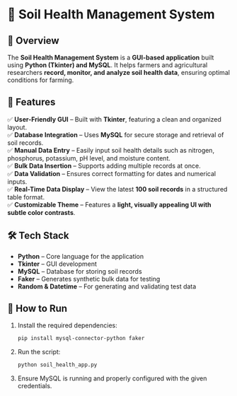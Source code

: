 
# 🌱 Soil Health Management System  

## 📌 Overview  
The **Soil Health Management System** is a **GUI-based application** built using **Python (Tkinter) and MySQL**. It helps farmers and agricultural researchers **record, monitor, and analyze soil health data**, ensuring optimal conditions for farming.  

## 🚀 Features  
✅ **User-Friendly GUI** – Built with **Tkinter**, featuring a clean and organized layout.  
✅ **Database Integration** – Uses **MySQL** for secure storage and retrieval of soil records.  
✅ **Manual Data Entry** – Easily input soil health details such as nitrogen, phosphorus, potassium, pH level, and moisture content.  
✅ **Bulk Data Insertion** – Supports adding multiple records at once.  
✅ **Data Validation** – Ensures correct formatting for dates and numerical inputs.  
✅ **Real-Time Data Display** – View the latest **100 soil records** in a structured table format.  
✅ **Customizable Theme** – Features a **light, visually appealing UI with subtle color contrasts**.  

## 🛠️ Tech Stack  
- **Python** – Core language for the application  
- **Tkinter** – GUI development  
- **MySQL** – Database for storing soil records  
- **Faker** – Generates synthetic bulk data for testing  
- **Random & Datetime** – For generating and validating test data  

## 📌 How to Run  
1. Install the required dependencies:  
   ```bash
   pip install mysql-connector-python faker
   ```
2. Run the script:  
   ```bash
   python soil_health_app.py
   ```
3. Ensure MySQL is running and properly configured with the given credentials.  

